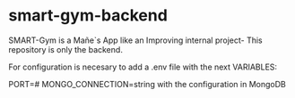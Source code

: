 # smart-gym-backend
SMART-Gym is a Mañe`s App like an Improving internal project- This repository is only the backend.

For configuration is necesary to add a .env file with the next VARIABLES:

PORT=#
MONGO_CONNECTION=string with the configuration in MongoDB
